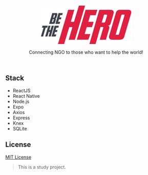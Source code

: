 <p align="center">
  <img src="./image/logo@3x.png" />
</p>

<p align="center">
 Connecting NGO to those who want to help the world!
</p>

<br>

## Stack

- ReactJS
- React Native
- Node.js
- Expo
- Axios
- Express
- Knex
- SQLite

## License

[MIT License](https://github.com/richardsheid/hero/blob/master/LICENSE)

> This is a study project.
